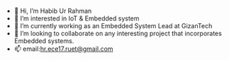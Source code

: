 - 👋 Hi, I’m Habib Ur Rahman
- 👀 I’m interested in IoT & Embedded system
- 🌱 I’m currently working as an Embedded System Lead at GizanTech
- 💞️ I’m looking to collaborate on any interesting project that incorporates Embedded systems.
- 📫 email:hr.ece17.ruet@gmail.com

<!---
habib1710001/habib1710001 is a ✨ special ✨ repository because its `README.md` (this file) appears on your GitHub profile.
You can click the Preview link to take a look at your changes.
--->
